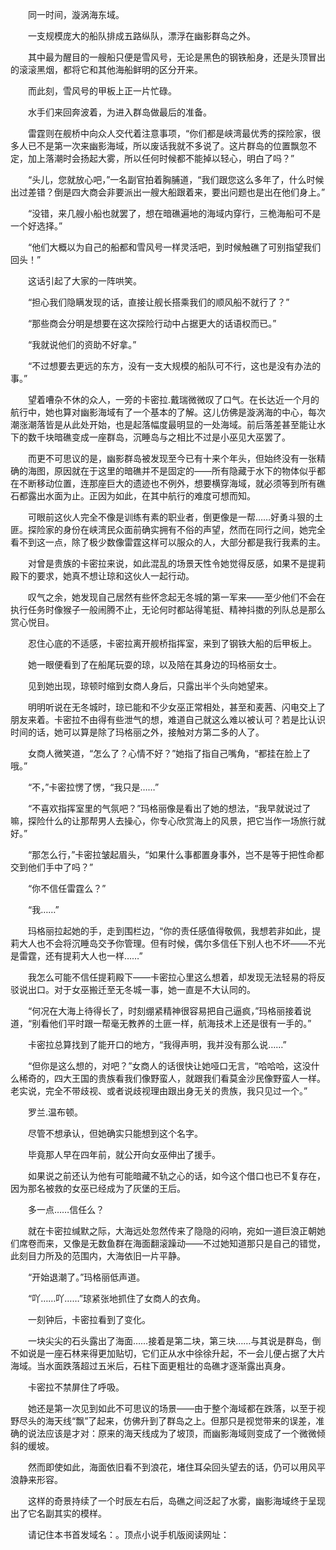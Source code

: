 　　同一时间，漩涡海东域。

　　一支规模庞大的船队排成五路纵队，漂浮在幽影群岛之外。

　　其中最为醒目的一艘船只便是雪风号，无论是黑色的钢铁船身，还是头顶冒出的滚滚黑烟，都将它和其他海船鲜明的区分开来。

　　而此刻，雪风号的甲板上正一片忙碌。

　　水手们来回奔波着，为进入群岛做最后的准备。

　　雷霆则在舰桥中向众人交代着注意事项，“你们都是峡湾最优秀的探险家，很多人已不是第一次来幽影海域，所以废话我就不多说了。这片群岛的位置飘忽不定，加上落潮时会扬起大雾，所以任何时候都不能掉以轻心，明白了吗？”

　　“头儿，您就放心吧，”一名副官拍着胸脯道，“我们跟您这么多年了，什么时候出过差错？倒是四大商会非要派出一艘大船跟着来，要出问题也是出在他们身上。”

　　“没错，来几艘小船也就罢了，想在暗礁遍地的海域内穿行，三桅海船可不是一个好选择。”

　　“他们大概以为自己的船都和雪风号一样灵活吧，到时候触礁了可别指望我们回头！”

　　这话引起了大家的一阵哄笑。

　　“担心我们隐瞒发现的话，直接让舰长搭乘我们的顺风船不就行了？”

　　“那些商会分明是想要在这次探险行动中占据更大的话语权而已。”

　　“我就说他们的资助不好拿。”

　　“不过想要去更远的东方，没有一支大规模的船队可不行，这也是没有办法的事。”

　　望着嘈杂不休的众人，一旁的卡密拉.戴瑞微微叹了口气。在长达近一个月的航行中，她也算对幽影海域有了一个基本的了解。这儿仿佛是漩涡海的中心，每次潮涨潮落皆是从此处开始，也是起落幅度最明显的一处海域。前后落差甚至能让水下的数千块暗礁变成一座群岛，沉睡岛与之相比不过是小巫见大巫罢了。

　　而更不可思议的是，幽影群岛被发现至今已有十来个年头，但始终没有一张精确的海图，原因就在于这里的暗礁并不是固定的——所有隐藏于水下的物体似乎都在不断移动位置，连那座巨大的遗迹也不例外，想要横穿海域，就必须等到所有礁石都露出水面为止。正因为如此，在其中航行的难度可想而知。

　　可眼前这伙人完全不像是训练有素的职业者，倒更像是一帮……好勇斗狠的土匪。探险家的身份在峡湾民众面前确实拥有不俗的声望，然而在同行之间，她完全看不到这一点，除了极少数像雷霆这样可以服众的人，大部分都是我行我素的主。

　　对曾是贵族的卡密拉来说，如此混乱的场景天性令她觉得反感，如果不是提莉殿下的要求，她真不想让琼和这伙人一起行动。

　　叹气之余，她发现自己居然有些怀念起无冬城的第一军来——至少他们不会在执行任务时像猴子一般闹腾不止，无论何时都站得笔挺、精神抖擞的列队总是那么赏心悦目。

　　忍住心底的不适感，卡密拉离开舰桥指挥室，来到了钢铁大船的后甲板上。

　　她一眼便看到了在船尾玩耍的琼，以及陪在其身边的玛格丽女士。

　　见到她出现，琼顿时缩到女商人身后，只露出半个头向她望来。

　　明明听说在无冬城时，琼已能和不少女巫正常相处，甚至和麦茜、闪电交上了朋友来着。卡密拉不由得有些泄气的想，难道自己就这么难以被认可？若是比认识时间的话，她可以算是除了玛格丽之外，接触对方第二多的人了。

　　女商人微笑道，“怎么了？心情不好？”她指了指自己嘴角，“都挂在脸上了哦。”

　　“不，”卡密拉愣了愣，“我只是……”

　　“不喜欢指挥室里的气氛吧？”玛格丽像是看出了她的想法，“我早就说过了嘛，探险什么的让那帮男人去操心，你专心欣赏海上的风景，把它当作一场旅行就好。”

　　“那怎么行，”卡密拉皱起眉头，“如果什么事都置身事外，岂不是等于把性命都交到他们手中了吗？”

　　“你不信任雷霆么？”

　　“我……”

　　玛格丽拉起她的手，走到围栏边，“你的责任感值得敬佩，我想若非如此，提莉大人也不会将沉睡岛交予你管理。但有时候，偶尔多信任下别人也不坏——不光是雷霆，还有提莉大人也一样……”

　　我怎么可能不信任提莉殿下——卡密拉心里这么想着，却发现无法轻易的将反驳说出口。对于女巫搬迁至无冬城一事，她一直是不大认同的。

　　“何况在大海上待得长了，时刻绷紧精神很容易把自己逼疯，”玛格丽接着说道，“别看他们平时跟一帮毫无教养的土匪一样，航海技术上还是很有一手的。”

　　卡密拉总算找到了能开口的地方，“我得声明，我并没有那么说……”

　　“但你是这么想的，对吧？”女商人的话很快让她哑口无言，“哈哈哈，这没什么稀奇的，四大王国的贵族看我们像野蛮人，就跟我们看莫金沙民像野蛮人一样。老实说，完全不带歧视、或者说歧视理由跟出身无关的贵族，我只见过一个。”

　　罗兰.温布顿。

　　尽管不想承认，但她确实只能想到这个名字。

　　毕竟那人早在四年前，就公开向女巫伸出了援手。

　　如果说之前还认为他有可能暗藏不轨之心的话，如今这个借口也已不复存在，因为那名被救的女巫已经成为了灰堡的王后。

　　多一点……信任么？

　　就在卡密拉缄默之际，大海远处忽然传来了隐隐的闷响，宛如一道巨浪正朝她们席卷而来，又像是无数鱼群在海面翻滚躁动——不过她知道那只是自己的错觉，此刻目力所及的范围内，大海依旧一片平静。

　　“开始退潮了。”玛格丽低声道。

　　“吖……吖……”琼紧张地抓住了女商人的衣角。

　　一刻钟后，卡密拉看到了变化。

　　一块尖尖的石头露出了海面……接着是第二块，第三块……与其说是群岛，倒不如说是一座石林来得更加贴切，它们正从水中徐徐升起，不一会儿便占据了大片海域。当水面跌落超过五米后，石柱下面更粗壮的岛礁才逐渐露出真身。

　　卡密拉不禁屏住了呼吸。

　　她还是第一次见到如此不可思议的场景——由于整个海域都在跌落，以至于视野尽头的海天线“飘”了起来，仿佛升到了群岛之上。但那只是视觉带来的误差，准确的说法应该是才对：原来的海天线成为了坡顶，而幽影海域则变成了一个微微倾斜的缓坡。

　　然而即使如此，海面依旧看不到浪花，堵住耳朵回头望去的话，仍可以用风平浪静来形容。

　　这样的奇景持续了一个时辰左右后，岛礁之间泛起了水雾，幽影海域终于呈现出了它名副其实的模样。

　　请记住本书首发域名：。顶点小说手机版阅读网址：
